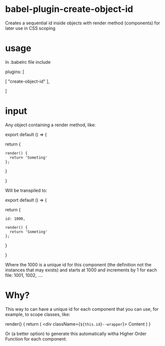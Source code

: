 # babel-plugin-create-object-id

Creates a sequential id inside objects with render method (components) for later use in CSS scoping

# usage

In .babelrc file include

plugins: [

  [
    "create-object-id"
  ],

]

# input

Any object containing a render method, like:

export default () => {

  return {

    render() {
      return 'Someting'
    };

  }

}


Will be transpiled to:

export default () => {

  return {

    id: 1000,

    render() {
      return 'Someting'
    };

  }

}

Where the 1000 is a unique id for this component (the definition not the instances that may exists)
and starts at 1000 and increments by 1 for each file: 1001, 1002, ....

# Why?

This way to can have a unique id for each component that you can use, for example, to scope classes, like:

render() {
  return (
    <div className={`${this.id}--wrapper`}>
      Content
    </div>
  )
}

Or (a better option) to generate this automatically witha Higher Order Function for each component.



